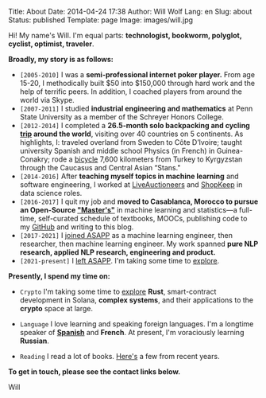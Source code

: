 Title: About
Date: 2014-04-24 17:38
Author: Will Wolf
Lang: en
Slug: about
Status: published
Template: page
Image: images/will.jpg

Hi! My name's Will. I'm equal parts: **technologist, bookworm, polyglot, cyclist, optimist, traveler**.

**Broadly, my story is as follows:**

- `[2005-2010]` I was a **semi-professional internet poker player.** From age 15-20, I methodically built $50 into $150,000 through hard work and the help of terrific peers. In addition, I coached players from around the world via Skype.
- `[2007-2011]` I studied **industrial engineering and mathematics** at Penn State University as a member of the Schreyer Honors College.
- `[2012-2014]` I completed a **26.5-month solo backpacking and cycling [trip](http://www.willtravellife.com) around the world**, visiting over 40 countries on 5 continents. As highlights, I: traveled overland from Sweden to Côte D’Ivoire; taught university Spanish and middle school Physics (in French) in Guinea-Conakry; rode a [bicycle](http://willtravellife.com/category/will-bikes-central-asia/) 7,600 kilometers from Turkey to Kyrgyzstan through the Caucasus and Central Asian “Stans."
- `[2014-2016]` After **teaching myself topics in machine learning** and software engineering, I worked at [LiveAuctioneers](https://www.liveauctioneers.com) and [ShopKeep](https://www.shopkeep.com) in data science roles.
- `[2016-2017]` I quit my job and **moved to Casablanca, Morocco to pursue an Open-Source ["Master's"]({filename}/life/my-open-source-machine-learning-masters-in-casablanca-morocco.md)** in machine learning and statistics—a full-time, self-curated schedule of textbooks, MOOCs, publishing code to my [GitHub](https://github.com/cavaunpeu) and writing to this blog.
- `[2017-2021]` I [joined ASAPP]({filename}/life/joining-asapp.md) as a machine learning engineer, then researcher, then machine learning engineer. My work spanned **pure NLP research, applied NLP research, engineering and product.**
- `[2021-present]` I [left ASAPP]({filename}/life/leaving-asapp.md). I'm taking some time to [explore]({filename}/life/exploring-crypto.md).

**Presently, I spend my time on:**

- `Crypto` I'm taking some time to [explore]({filename}/life/exploring-crypto.md) **Rust**, smart-contract development in Solana, **complex systems**, and their applications to the **crypto** space at large.

- `Language` I love learning and speaking foreign languages. I'm a longtime speaker of **[Spanish](http://willwolf.io/es/)** and **French**. At present, I'm voraciously learning **Russian**.

- `Reading` I read a lot of books. [Here's]({filename}/pages/books.md) a few from recent years.

**To get in touch, please see the contact links below.**

Will
